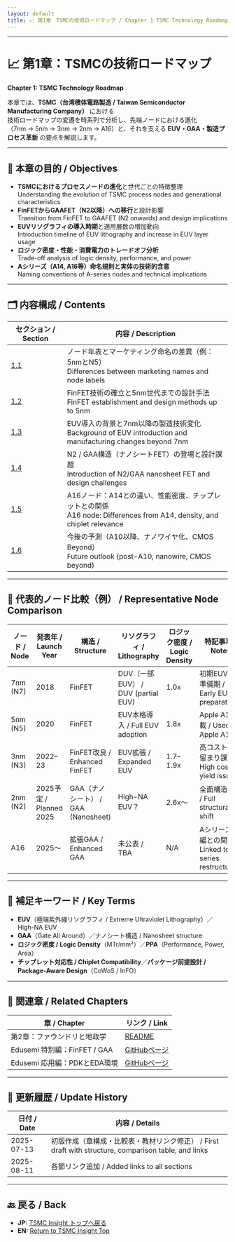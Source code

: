 ```yaml
---
layout: default
title: 📈 第1章　TSMCの技術ロードマップ / Chapter 1 TSMC Technology Roadmap
---
```


---

# 📈 第1章：TSMCの技術ロードマップ  
**Chapter 1: TSMC Technology Roadmap**

本章では、**TSMC（台湾積体電路製造 / Taiwan Semiconductor Manufacturing Company）** における  
技術ロードマップの変遷を時系列で分析し、先端ノードにおける進化  
（7nm → 5nm → 3nm → 2nm → A16）と、それを支える **EUV・GAA・製造プロセス革新** の要点を解説します。

---

## 🧭 本章の目的 / Objectives

- **TSMCにおけるプロセスノードの進化**と世代ごとの特徴整理  
  Understanding the evolution of TSMC process nodes and generational characteristics
- **FinFETからGAAFET（N2以降）への移行**と設計影響  
  Transition from FinFET to GAAFET (N2 onwards) and design implications
- **EUVリソグラフィの導入時期**と適用層数の増加動向  
  Introduction timeline of EUV lithography and increase in EUV layer usage
- **ロジック密度・性能・消費電力のトレードオフ分析**  
  Trade-off analysis of logic density, performance, and power
- **Aシリーズ（A14, A16等）命名規則と実体の技術的含意**  
  Naming conventions of A-series nodes and technical implications

---

## 🗂 内容構成 / Contents

| セクション / Section | 内容 / Description |
|----------------------|--------------------|
| [1.1](1_1_node_naming.md) | ノード年表とマーケティング命名の差異（例：5nmとN5）<br>Differences between marketing names and node labels |
| [1.2](1_2_finfet_to_5nm.md) | FinFET技術の確立と5nm世代までの設計手法<br>FinFET establishment and design methods up to 5nm |
| [1.3](1_3_euv_adoption.md) | EUV導入の背景と7nm以降の製造技術変化<br>Background of EUV introduction and manufacturing changes beyond 7nm |
| [1.4](1_4_n2_gaa_intro.md) | N2 / GAA構造（ナノシートFET）の登場と設計課題<br>Introduction of N2/GAA nanosheet FET and design challenges |
| [1.5](1_5_a16_node.md) | A16ノード：A14との違い、性能密度、チップレットとの関係<br>A16 node: Differences from A14, density, and chiplet relevance |
| [1.6](1_6_future_outlook.md) | 今後の予測（A10以降、ナノワイヤ化、CMOS Beyond）<br>Future outlook (post-A10, nanowire, CMOS beyond) |

---

## 🧮 代表的ノード比較（例） / Representative Node Comparison

| ノード / Node | 発表年 / Launch Year | 構造 / Structure | リソグラフィ / Lithography | ロジック密度 / Logic Density | 特記事項 / Notes |
|---------------|----------------------|------------------|----------------------------|------------------------------|------------------|
| 7nm (N7) | 2018 | FinFET | DUV（一部EUV） / DUV (partial EUV) | 1.0x | 初期EUV導入準備期 / Early EUV preparation |
| 5nm (N5) | 2020 | FinFET | EUV本格導入 / Full EUV adoption | 1.8x | Apple A14搭載 / Used in Apple A14 |
| 3nm (N3) | 2022–23 | FinFET改良 / Enhanced FinFET | EUV拡張 / Expanded EUV | 1.7–1.9x | 高コスト・歩留まり課題 / High cost & yield issues |
| 2nm (N2) | 2025予定 / Planned 2025 | GAA（ナノシート） / GAA (Nanosheet) | High-NA EUV？ | 2.6x〜 | 全面構造転換 / Full structural shift |
| A16 | 2025〜 | 拡張GAA / Enhanced GAA | 未公表 / TBA | N/A | Aシリーズ再編との関連 / Linked to A-series restructuring |

---

## 🧠 補足キーワード / Key Terms

- **EUV**（極端紫外線リソグラフィ / Extreme Ultraviolet Lithography）／High-NA EUV
- **GAA**（Gate All Around）／ナノシート構造 / Nanosheet structure
- **ロジック密度 / Logic Density**（MTr/mm²）／**PPA**（Performance, Power, Area）
- **チップレット対応性 / Chiplet Compatibility**／**パッケージ前提設計 / Package-Aware Design**（CoWoS / InFO）

---

## 📎 関連章 / Related Chapters

| 章 / Chapter | リンク / Link |
|--------------|--------------|
| 第2章：ファウンドリと地政学 | [README](../chapter2_geopolitics/README.md) |
| Edusemi 特別編：FinFET / GAA | [GitHubページ](https://github.com/Samizo-AITL/Edusemi-v4x/blob/main/f_chapter1_finfet_gaa/README.md) |
| Edusemi 応用編：PDKとEDA環境 | [GitHubページ](https://github.com/Samizo-AITL/Edusemi-v4x/blob/main/d_chapter6_pdk_and_eda_environment/README.md) |

---

## 📅 更新履歴 / Update History

| 日付 / Date | 内容 / Details |
|-------------|---------------|
| 2025-07-13 | 初版作成（章構成・比較表・教材リンク修正） / First draft with structure, comparison table, and links |
| 2025-08-11 | 各節リンク追加 / Added links to all sections |

---

## 🔙 戻る / Back
- **JP:** [TSMC Insight トップへ戻る](https://samizo-aitl.github.io/Edusemi-Plus/tsmc-insight/index.html)  
- **EN:** [Return to TSMC Insight Top](https://samizo-aitl.github.io/Edusemi-Plus/tsmc-insight/index.html)

